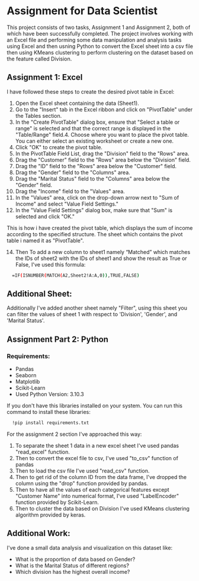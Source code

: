 
# Assignment for Data Scientist
This project consists of two tasks, Assignment 1 and Assignment 2, both of which have been successfully completed. The project involves working with an Excel file and performing some data manipulation and analysis tasks using Excel and then usning Python to convert the Excel sheet into a csv file then using KMeans clustering to perform clustering on the dataset based on the feature called Division.

## Assignment 1: Excel

I have followed these steps to create the desired pivot table in Excel:

1. Open the Excel sheet containing the data (Sheet1).
2. Go to the "Insert" tab in the Excel ribbon and click on "PivotTable" under the Tables section.
3. In the "Create PivotTable" dialog box, ensure that "Select a table or range" is selected and that the correct range is displayed in the "Table/Range" field.4. Choose where you want to place the pivot table. You can either select an existing worksheet or create a new one.
5. Click "OK" to create the pivot table.
6. In the PivotTable Field List, drag the "Division" field to the "Rows" area.
7. Drag the "Customer" field to the "Rows" area below the "Division" field.
8. Drag the "ID" field to the "Rows" area below the "Customer" field.
9. Drag the "Gender" field to the "Columns" area.
10. Drag the "Marital Status" field to the "Columns" area below the "Gender" field.
11. Drag the "Income" field to the "Values" area.
12. In the "Values" area, click on the drop-down arrow next to "Sum of Income" and select "Value Field Settings."
13. In the "Value Field Settings" dialog box, make sure that "Sum" is selected and click "OK."

This is how i have created the pivot table, which displays the sum of income according to the specified structure. The sheet which contains the pivot table i named it as "PivotTable".

14. Then To add a new column to sheet1 namely “Matched” which matches the IDs of sheet2 with the IDs of sheet1 and show the result as True or False, I've used this formula:

```bash
  =IF(ISNUMBER(MATCH(A2,Sheet2!A:A,0)),TRUE,FALSE)
```

## Additional Sheet:
Additionally I've added another sheet namely "Filter", using this sheet you can filter the values of sheet 1 with respect to 'Division', 'Gender', and 'Marital Status'.

## Assignment Part 2: Python
### Requirements:
- Pandas
- Seaborn
- Matplotlib
- Scikit-Learn
- Used Python Version: 3.10.3

If you don't have this libraries installed on your system. You can run this command to install these libraries:

```bash
  !pip install requirements.txt
```
For the assignment 2 section I've approached this way:

1. To separate the sheet 1 data in a new excel sheet I've used pandas "read_excel" function.
2. Then to convert the excel file to csv, I've used "to_csv" function of pandas
3. Then to load the csv file I've used "read_csv" function.
4. Then to get rid of the column ID from the data frame, I've dropped the column using the "drop" function provided by pandas.
5. Then to have all the values of each categorical features except "Customer Name" into numerical format, I've used "LabelEncoder" function provided by Scikit-Learn.
6. Then to cluster the data based on Division I've used KMeans clustering algorithm provided by keras.

## Additional Work:
I've done a small data analysis and visualization on this dataset like:
- What is the proportion of data based on Gender?
- What is the Marital Status of different regions?
- Which division has the highest overall income?





    
